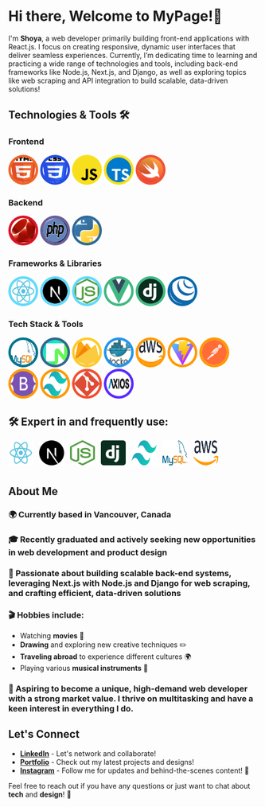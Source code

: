 # Hi there, Welcome to MyPage!👋

I'm **Shoya**, a web developer primarily building front-end applications with React.js. I focus on creating responsive, dynamic user interfaces that deliver seamless experiences. Currently, I’m dedicating time to learning and practicing a wide range of technologies and tools, including back-end frameworks like Node.js, Next.js, and Django, as well as exploring topics like web scraping and API integration to build scalable, data-driven solutions!
## Technologies & Tools 🛠️

<div>

### Frontend

<div>
  <img src="Assets/html5.png" alt="HTML5" width="50" height="50" style="background-color:#f06529; border-radius: 50%; padding: 5px;" />
  <img src="Assets/css3.png" alt="CSS3" width="50" height="50" style="background-color:#264de4; border-radius: 50%; padding: 5px;" />
  <img src="Assets/javascript.png" alt="JavaScript" width="50" height="50" style="background-color:#f7e01d; border-radius: 50%; padding: 5px;" />
    <img src="Assets/typescript.png" alt="typescript" width="50" height="50" style="background-color:#f7e01d; border-radius: 50%; padding: 5px;" />
  <img src="Assets/swift.png" alt="Swift" width="50" height="50" style="background-color:#f05138; border-radius: 50%; padding: 5px;" />
</div>

### Backend

<div>
  <img src="Assets/ruby.png" alt="Ruby" width="50" height="50" style="background-color:#d91427; border-radius: 50%; padding: 5px;" />
  <img src="Assets/php.png" alt="PHP" width="50" height="50" style="background-color:#6a5d99; border-radius: 50%; padding: 5px;" />
  <img src="Assets/python.png" alt="Python" width="50" height="50" style="background-color:#306998; border-radius: 50%; padding: 5px;" />
</div>

### Frameworks & Libraries

<div>
  <img src="Assets/react.png" alt="React.js" width="50" height="50" style="background-color:#61dafb; border-radius: 50%; padding: 5px;" />
  <img src="Assets/next.png" alt="Next.js" width="50" height="50" style="background-color:#61dafb; border-radius: 50%; padding: 5px;" />
  <img src="Assets/node.png" alt="Node.js" width="50" height="50" style="background-color:#61dafb; border-radius: 50%; padding: 5px;" />
  <img src="Assets/vue.png" alt="Vue.js" width="50" height="50" style="background-color:#42b883; border-radius: 50%; padding: 5px;" />
  <img src="Assets/django.png" alt="Django.py" width="50" height="50" style="background-color:#42b883; border-radius: 50%; padding: 5px;" />
  <img src="Assets/jquery.png" alt="jQuery" width="50" height="50" style="background-color:#0769ad; border-radius: 50%; padding: 5px;" />
</div>

### Tech Stack & Tools
<div>
  <img src="Assets/mysql.png" alt="MySQL" width="50" height="50" style="background-color:#00758F; border-radius: 50%; padding: 5px;" />
  <img src="Assets/neon.png" alt="NeonSQL" width="50" height="50" style="background-color:#336791; border-radius: 50%; padding: 5px;" />
  <img src="Assets/firebase.png" alt="Firebase" width="50" height="50" style="background-color:#FFCA28; border-radius: 50%; padding: 5px;" />
  <img src="Assets/docker.png" alt="Docker" width="50" height="50" style="background-color:#2496ED; border-radius: 50%; padding: 5px;" />
  <img src="Assets/aws.png" alt="AWS" width="50" height="50" style="background-color:#FF9900; border-radius: 50%; padding: 5px;" />
  <img src="Assets/vite.png" alt="Vite" width="50" height="50" style="background-color:#FF9900; border-radius: 50%; padding: 5px;" />
  <img src="Assets/postman.png" alt="Postman" width="50" height="50" style="background-color:#FF9900; border-radius: 50%; padding: 5px;" />
  <img src="Assets/bootstrap.png" alt="Bootstrap" width="50" height="50" style="background-color:#FF9900; border-radius: 50%; padding: 5px;" />
  <img src="Assets/tailwind.png" alt="Tailwind" width="50" height="50" style="background-color:#FF9900; border-radius: 50%; padding: 5px;" />
  <img src="Assets/git.png" alt="Git" width="50" height="50" style="background-color:#F05032; border-radius: 50%; padding: 5px;" />
  <img src="Assets/axios.svg" alt="Axios" width="50" height="50" style="background-color:#5A29FF; border-radius: 50%; padding: 5px;" />
</div>

## 🛠️ Expert in and frequently use:
<div style="display: flex; gap: 2px;">
  <div style="display: flex; align-items: center; margin-bottom: 10px;">
    <img src="Assets/react.png" alt="React.js" width="50" height="50" style="margin-right: 10px;" />
  </div>

  <div style="display: flex; align-items: center; margin-bottom: 10px;">
    <img src="Assets/next.png" alt="Next.js" width="50" height="50" style="margin-right: 10px;" />
  </div>

  <div style="display: flex; align-items: center; margin-bottom: 10px;">
    <img src="Assets/node.png" alt="Node.js" width="50" height="50" style="margin-right: 10px;" />
  </div>

  <div style="display: flex; align-items: center; margin-bottom: 10px;">
    <img src="Assets/django.png" alt="Django" width="50" height="50" style="margin-right: 10px;" />
  </div>

  <div style="display: flex; align-items: center; margin-bottom: 10px;">
    <img src="Assets/tailwind.png" alt="Tailwind CSS" width="50" height="50" style="margin-right: 10px;" />
  </div>

  <div style="display: flex; align-items: center; margin-bottom: 10px;">
    <img src="Assets/mysql.png" alt="MySQL" width="50" height="50" style="margin-right: 10px;" />
  </div>

  <div style="display: flex; align-items: center; margin-bottom: 10px;">
    <img src="Assets/aws.png" alt="AWS" width="50" height="50" style="margin-right: 10px;" />
  </div>
</div>

## About Me

### 🌍 Currently based in Vancouver, Canada

### 🎓 Recently graduated and actively seeking new opportunities in **web development** and **product design**

### 🎨 Passionate about building scalable back-end systems, leveraging Next.js with Node.js and Django for web scraping, and crafting efficient, data-driven solutions

### 🎬 **Hobbies** include:

- Watching **movies** 🎥
- **Drawing** and exploring new creative techniques ✏️
- **Traveling abroad** to experience different cultures 🌍
- Playing various **musical instruments** 🎸

### 🚀 Aspiring to become a **unique, high-demand web developer** with a strong market value. I thrive on **multitasking** and have a keen interest in everything I do.

## Let's Connect

- [**LinkedIn**](https://www.linkedin.com/in/shoya-horiuchi-83b785278/) - Let's network and collaborate!
- [**Portfolio**](https://meso1007.github.io/JS-Portfolio-Website/) - Check out my latest projects and designs!
- [**Instagram**](https://www.instagram.com/sh02__nmi/?next=%2F) - Follow me for updates and behind-the-scenes content! 📸

Feel free to reach out if you have any questions or just want to chat about **tech** and **design**! 🚀
